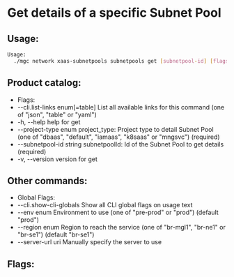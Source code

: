 # Get details of a specific Subnet Pool

## Usage:
```bash
Usage:
  ./mgc network xaas-subnetpools subnetpools get [subnetpool-id] [flags]
```

## Product catalog:
- Flags:
- --cli.list-links enum[=table]   List all available links for this command (one of "json", "table" or "yaml")
- -h, --help                          help for get
- --project-type enum             project_type: Project type to detail Subnet Pool (one of "dbaas", "default", "iamaas", "k8saas" or "mngsvc") (required)
- --subnetpool-id string          subnetpoolId: Id of the Subnet Pool to get details (required)
- -v, --version                       version for get

## Other commands:
- Global Flags:
- --cli.show-cli-globals   Show all CLI global flags on usage text
- --env enum               Environment to use (one of "pre-prod" or "prod") (default "prod")
- --region enum            Region to reach the service (one of "br-mgl1", "br-ne1" or "br-se1") (default "br-se1")
- --server-url uri         Manually specify the server to use

## Flags:
```bash

```

